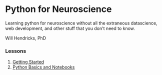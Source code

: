 # Python for Neuroscience

Learning python for neuroscience without all the extraneous datascience, web development, and other stuff that you don't need to know.

Will Hendricks, PhD

### Lessons
1. [Getting Started](getting_started.md)
2. [Python Basics and Notebooks](python_basics.md)
